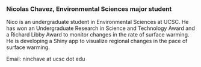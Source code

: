 ### Nicolas Chavez, Environmental Sciences major student

Nico is an undergraduate student in Environmental Sciences at UCSC. He has won an Undergraduate Research in Science and Technology Award and a Richard Libby Award to monitor changes in the rate of surface warming. He is developing a Shiny app to visualize regional changes in the pace of surface warming.

Email: ninchave at ucsc dot edu  
